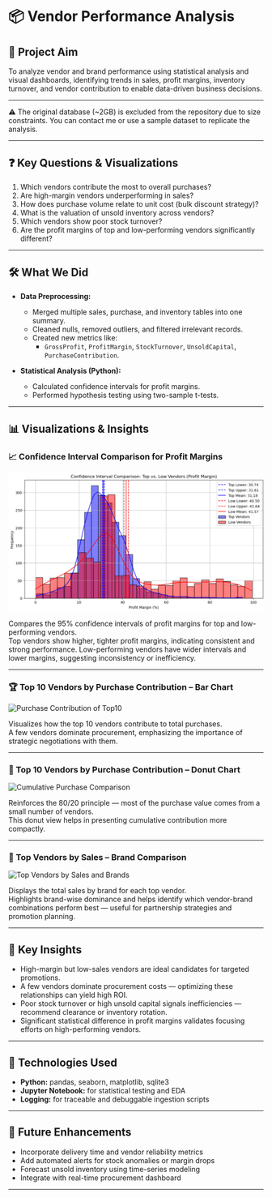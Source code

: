 # 📦 Vendor Performance Analysis

## 🎯 Project Aim  
To analyze vendor and brand performance using statistical analysis and visual dashboards, identifying trends in sales, profit margins, inventory turnover, and vendor contribution to enable data-driven business decisions.

---

⚠️ The original database (~2GB) is excluded from the repository due to size constraints. You can contact me or use a sample dataset to replicate the analysis.

---

## ❓ Key Questions & Visualizations  

1. Which vendors contribute the most to overall purchases?
2. Are high-margin vendors underperforming in sales?
3. How does purchase volume relate to unit cost (bulk discount strategy)?
4. What is the valuation of unsold inventory across vendors?
5. Which vendors show poor stock turnover?
6. Are the profit margins of top and low-performing vendors significantly different?

---

## 🛠️ What We Did  

- **Data Preprocessing:**
  - Merged multiple sales, purchase, and inventory tables into one summary.
  - Cleaned nulls, removed outliers, and filtered irrelevant records.
  - Created new metrics like:  
    - `GrossProfit`, `ProfitMargin`, `StockTurnover`, `UnsoldCapital`, `PurchaseContribution`.

- **Statistical Analysis (Python):**
  - Calculated confidence intervals for profit margins.
  - Performed hypothesis testing using two-sample t-tests.

---

## 📊 Visualizations & Insights  

### 📈 Confidence Interval Comparison for Profit Margins
![Confidence Interval Comparison](Images/ConfidenceIntervalComparison.png)

  Compares the 95% confidence intervals of profit margins for top and low-performing vendors.  
  Top vendors show higher, tighter profit margins, indicating consistent and strong performance. Low-performing vendors have wider intervals and lower margins, suggesting inconsistency or inefficiency.

---

### 🏆 Top 10 Vendors by Purchase Contribution – Bar Chart  
![Purchase Contribution of Top10](Images/PurchaseContributionofTop10)

  Visualizes how the top 10 vendors contribute to total purchases.  
  A few vendors dominate procurement, emphasizing the importance of strategic negotiations with them.

---

### 🍩 Top 10 Vendors by Purchase Contribution – Donut Chart  
![Cumulative Purchase Comparison](Images/PurchaseContributionofTop10Donut)

  Reinforces the 80/20 principle — most of the purchase value comes from a small number of vendors.  
  This donut view helps in presenting cumulative contribution more compactly.

---

### 🧮 Top Vendors by Sales – Brand Comparison  
![Top Vendors by Sales and Brands](Images/TopVendorsBySalesBrands)

  Displays the total sales by brand for each top vendor.  
  Highlights brand-wise dominance and helps identify which vendor-brand combinations perform best — useful for partnership strategies and promotion planning.

---

## 📌 Key Insights  

- High-margin but low-sales vendors are ideal candidates for targeted promotions.
- A few vendors dominate procurement costs — optimizing these relationships can yield high ROI.
- Poor stock turnover or high unsold capital signals inefficiencies — recommend clearance or inventory rotation.
- Significant statistical difference in profit margins validates focusing efforts on high-performing vendors.

---

## 🧰 Technologies Used  

- **Python:** pandas, seaborn, matplotlib, sqlite3  
- **Jupyter Notebook:** for statistical testing and EDA  
- **Logging:** for traceable and debuggable ingestion scripts

---

## 🚀 Future Enhancements  

- Incorporate delivery time and vendor reliability metrics  
- Add automated alerts for stock anomalies or margin drops  
- Forecast unsold inventory using time-series modeling  
- Integrate with real-time procurement dashboard

---
